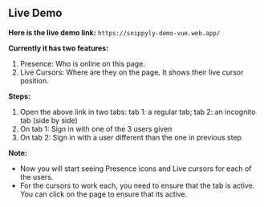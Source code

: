 ## Live Demo

**Here is the live demo link:**
`https://snippyly-demo-vue.web.app/`

**Currently it has two features:**
1. Presence: Who is online on this page.
2. Live Cursors: Where are they on the page. It shows their live cursor position.

**Steps:**
1. Open the above link in two tabs: tab 1: a regular tab; tab 2: an incognito tab (side by side)
2. On tab 1: Sign in with one of the 3 users given
3. On tab 2: Sign in with a user different than the one in previous step

**Note:**
* Now you will start seeing Presence icons and Live cursors for each of the users.
* For the cursors to work each, you need to ensure that the tab is active. You can click on the page to ensure that its active.

